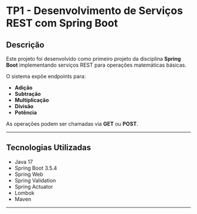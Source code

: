 # TP1 - Desenvolvimento de Serviços REST com Spring Boot

## Descrição
Este projeto foi desenvolvido como primeiro projeto da disciplina **Spring Boot** implementando serviços REST para operações matemáticas básicas.

O sistema expõe endpoints para:
- **Adição**
- **Subtração**
- **Multiplicação**
- **Divisão**
- **Potência**

As operações podem ser chamadas via **GET** ou **POST**.

---

## Tecnologias Utilizadas
- Java 17
- Spring Boot 3.5.4
- Spring Web
- Spring Validation
- Spring Actuator
- Lombok
- Maven

---
